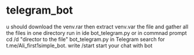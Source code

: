 # telegram_bot
u should download the venv.rar
then extract venv.var the file and gather all the files in one directory 
run in ide bot_telegram.py or in commnad prompt cd /d "director to the file" bot_telegram.py
in Telegram search for t.me/Ali_first1simple_bot.
write /start
start your chat with bot 
